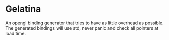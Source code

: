 # Gelatina

An opengl binding generator that tries to have as little overhead as possible. The generated bindings will use std, never panic and check all pointers at load time.